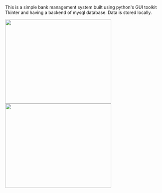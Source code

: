 This is a simple bank management system built using python's GUI toolkit Tkinter and having a backend of mysql database.
Data is stored locally.

<img src="https://user-images.githubusercontent.com/97102202/213675531-1ba2ae66-742b-4d3f-ae11-3c9e4cd552c0.png" width="340" height="270">

<img src="https://user-images.githubusercontent.com/97102202/213676580-78da09e4-3db9-4191-be9a-5f7dd4b18ca9.png" width="340" height="270">


